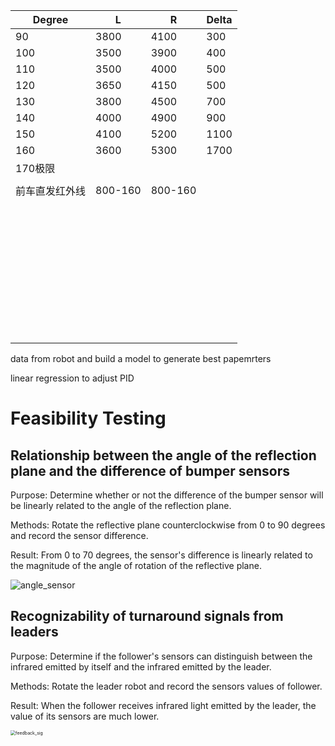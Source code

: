 | Degree         | L       | R       | Delta |
| -------------- | ------- | ------- | ----- |
| 90             | 3800    | 4100    | 300   |
| 100            | 3500    | 3900    | 400   |
| 110            | 3500    | 4000    | 500   |
| 120            | 3650    | 4150    | 500   |
| 130            | 3800    | 4500    | 700   |
| 140            | 4000    | 4900    | 900   |
| 150            | 4100    | 5200    | 1100  |
| 160            | 3600    | 5300    | 1700  |
| 170极限        |         |         |       |
|                |         |         |       |
| 前车直发红外线 | 800-160 | 800-160 |       |
|                |         |         |       |
|                |         |         |       |
|                |         |         |       |
|                |         |         |       |
|                |         |         |       |
|                |         |         |       |
|                |         |         |       |
|                |         |         |       |
|                |         |         |       |
|                |         |         |       |
|                |         |         |       |
|                |         |         |       |
|                |         |         |       |
|                |         |         |       |
|                |         |         |       |
|                |         |         |       |
|                |         |         |       |
|                |         |         |       |
|                |         |         |       |
|                |         |         |       |
|                |         |         |       |
|                |         |         |       |
|                |         |         |       |
|                |         |         |       |
|                |         |         |       |
|                |         |         |       |
|                |         |         |       |
|                |         |         |       |
|                |         |         |       |
|                |         |         |       |
|                |         |         |       |
|                |         |         |       |
|                |         |         |       |
|                |         |         |       |
|                |         |         |       |
|                |         |         |       |
|                |         |         |       |
|                |         |         |       |

data from robot and build a model to generate best papemrters

linear regression to adjust PID

# Feasibility Testing

## Relationship between the angle of the reflection plane and the difference of bumper sensors

Purpose: Determine whether or not the difference of the bumper sensor will be linearly related to the angle of the reflection plane.

Methods: Rotate the reflective plane counterclockwise from 0 to 90 degrees and record the sensor difference.

Result: From 0 to 70 degrees, the sensor's difference is linearly related to the magnitude of the angle of rotation of the reflective plane.

![angle_sensor](D:\Github\Master-SlaveControlSystem\images\angle_sensor.jpg)

## Recognizability of turnaround signals from leaders

Purpose: Determine if the follower's sensors can distinguish between the infrared emitted by itself and the infrared emitted by the leader.

Methods: Rotate the leader robot and record the sensors values of follower.

Result: When the follower receives infrared light emitted by the leader, the value of its sensors are much lower.

<img src="D:\Github\Master-SlaveControlSystem\images\feedback_sig.jpg" alt="feedback_sig" style="zoom:50%;" />